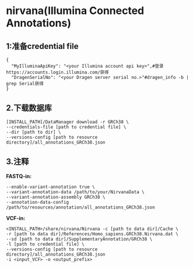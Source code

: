 # nirvana(Illumina Connected Annotations)

## 1:准备credential file 

    {
      "MyIlluminaApiKey": "<your Illumina account api key>",#登录https://accounts.login.illumina.com/获得
      "DragenSerialNo": "<your Dragen server serial no.>"#dragen_info -b | grep Serial获得
    }

## 2.下载数据库

    [INSTALL_PATH]/DataManager download -r GRCh38 \
    --credentials-file [path to credential file] \
    --dir [path to dir] \
    --versions-config [path to resource directory]/all_annotations_GRCh38.json

## 3.注释

**FASTQ-in:**

    --enable-variant-annotation true \
    --variant-annotation-data /path/to/your/NirvanaData \
    --variant-annotation-assembly GRCh38 \
    --annotation-data-config /path/to/resources/annotation/all_annotations_GRCh38.json

**VCF-in:**

    <INSTALL_PATH>/share/nirvana/Nirvana -c [path to data dir]/Cache \
    -r [path to data dir]/References/Homo_sapiens.GRCh38.Nirvana.dat \
    --sd [path to data dir]/SupplementaryAnnotation/GRCh38 \
    -l [path to credential file] \
    --versions-config [path to resource directory]/all_annotations_GRCh38.json
    -i <input_VCF> -o <output_prefix>

